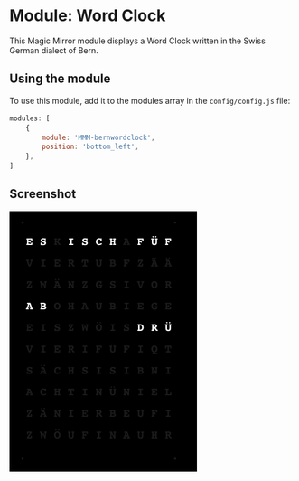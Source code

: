 # Module: Word Clock
This Magic Mirror module displays a Word Clock written in the Swiss German dialect of Bern.

## Using the module

To use this module, add it to the modules array in the `config/config.js` file:
````javascript
modules: [
    {
		module: 'MMM-bernwordclock',
		position: 'bottom_left',
	},
]
````

## Screenshot 

![](wordclock.png)
